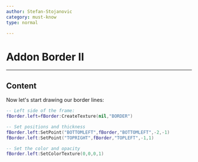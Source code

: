 ```yaml
---
author: Stefan-Stojanovic
category: must-know
type: normal

---
```


# Addon Border II

---
## Content

Now let's start drawing our border lines:
```lua
-- Left side of the frame:
fBorder.left=fBorder:CreateTexture(nil,"BORDER")

-- Set positions and thickness
fBorder.left:SetPoint("BOTTOMLEFT",fBorder,"BOTTOMLEFT",-2,-1)
fBorder.left:SetPoint("TOPRIGHT",fBorder,"TOPLEFT",-1,1)

-- Set the color and opacity
fBorder.left:SetColorTexture(0,0,0,1)
```